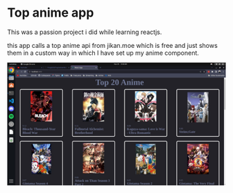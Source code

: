 # Top anime app

This was a passion project i did while learning reactjs.

this app calls a top anime api from jikan.moe which is free and just shows them in a custom way in which I have set up my anime component.



![alt text](https://github.com/Fmajid29/TopAnime-React/blob/main/WhatsApp%20Image%202022-11-25%20at%209.49.30%20AM.jpeg)
